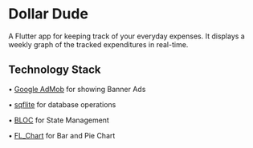 

# Dollar Dude

A Flutter app for keeping track of your everyday expenses.
It displays a weekly graph of the tracked expenditures in real-time.



## Technology Stack

• [Google AdMob](https://admob.google.com/) for showing Banner Ads

• [sqflite](https://pub.dev/packages/sqflite) for database operations 

• [BLOC](https://github.com/felangel/bloc/tree/master/packages/flutter_bloc) for State Management

• [FL_Chart](https://pub.dev/packages/fl_chart) for Bar and Pie Chart



